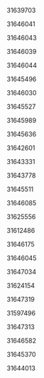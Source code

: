 31639703

31646041

31646043

31646039

31646044

31645496

31646030

31645527

31645989

31645636

31642601

31643331

31643778

31645511

31646085

31625556

31612486

31646175

31646045

31647034

31624154

31647319

31597496

31647313

31646582

31645370

31644013

